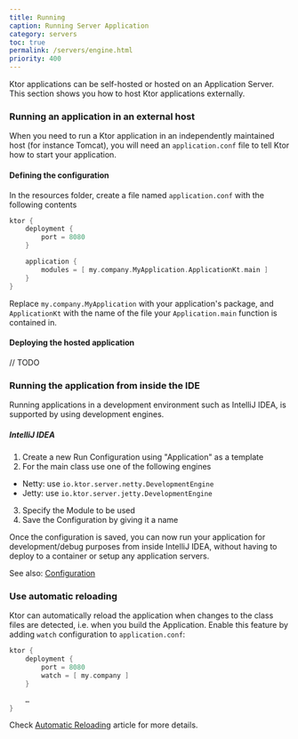 ```yaml
---
title: Running
caption: Running Server Application 
category: servers
toc: true
permalink: /servers/engine.html
priority: 400
---
```


Ktor applications can be self-hosted or hosted on an Application Server. This section shows you how to host Ktor applications externally.

### Running an application in an external host

When you need to run a Ktor application in an independently maintained host (for instance Tomcat), you will need an `application.conf` file
to tell Ktor how to start your application. 

#### Defining the configuration

In the resources folder, create a file named `application.conf` with the following contents

```kotlin
ktor {
    deployment {
        port = 8080
    }

    application {
        modules = [ my.company.MyApplication.ApplicationKt.main ]
    }
}
```

Replace `my.company.MyApplication` with your application's package, and `ApplicationKt` with the name of the
file your `Application.main` function is contained in.

#### Deploying the hosted application

// TODO 

### Running the application from inside the IDE

Running applications in a development environment such as IntelliJ IDEA, is supported by using development engines. 

##### IntelliJ IDEA 

1. Create a new Run Configuration using "Application" as a template
2. For the main class use one of the following engines
  * Netty: use `io.ktor.server.netty.DevelopmentEngine` 
  * Jetty: use `io.ktor.server.jetty.DevelopmentEngine` 
3. Specify the Module to be used
4. Save the Configuration by giving it a name

Once the configuration is saved, you can now run your application for development/debug purposes from inside IntelliJ IDEA, without having to deploy to a container or setup 
any application servers.

See also: [Configuration](configuration)

### Use automatic reloading

Ktor can automatically reload the application when changes to the class files are detected, i.e. when you build the Application.
Enable this feature by adding `watch` configuration to `application.conf`:

```groovy
ktor {
    deployment {
        port = 8080
        watch = [ my.company ]
    }

    …
}
```

Check [Automatic Reloading](/servers/autoreload.html) article for more details.
